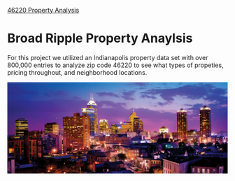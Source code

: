 [46220 Property Analysis](http://46220-property-analysis.s3-website.us-east-2.amazonaws.com/)

# Broad Ripple Property Anaylsis

For this project we utilized an Indianapolis property data set with over 800,000 entries to analyze zip code 46220 to see what types of propeties, pricing throughout, and neighborhood locations.  

![Indianapolis](images/Indianapolis_skyline.png)





